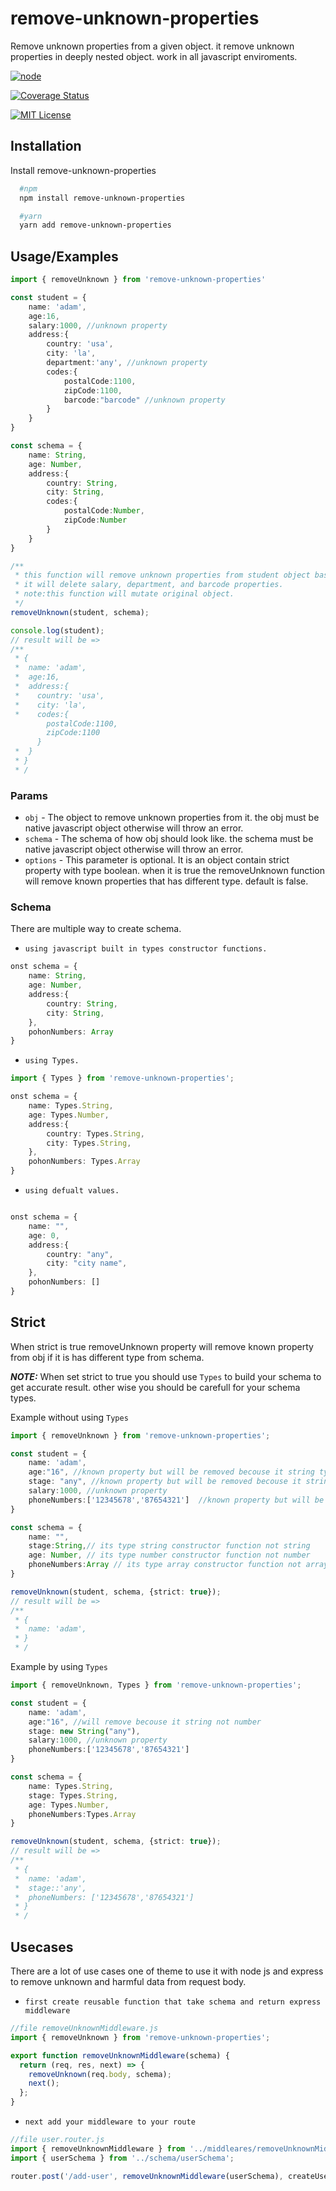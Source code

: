 # remove-unknown-properties

Remove unknown properties from a given object. it remove unknown properties in deeply nested object. work in all javascript enviroments.

[![node](https://img.shields.io/node/v/ts-httperror?color=green&label=node)](https://nodejs.org/en/download/)

[![Coverage Status](https://coveralls.io/repos/github/bahaa95/remove-unkown-properties/badge.svg?branch=Coveralls)](https://coveralls.io/github/bahaa95/remove-unkown-properties?branch=Coveralls)

[![MIT License](https://img.shields.io/badge/License-MIT-green.svg)](https://choosealicense.com/licenses/mit/)

## Installation

Install remove-unknown-properties

```bash
  #npm
  npm install remove-unknown-properties

  #yarn
  yarn add remove-unknown-properties
```

## Usage/Examples

```typescript
import { removeUnknown } from 'remove-unknown-properties'

const student = {
    name: 'adam',
    age:16,
    salary:1000, //unknown property
    address:{
        country: 'usa',
        city: 'la',
        department:'any', //unknown property
        codes:{
            postalCode:1100,
            zipCode:1100,
            barcode:"barcode" //unknown property
        }
    }
}

const schema = {
    name: String,
    age: Number,
    address:{
        country: String,
        city: String,
        codes:{
            postalCode:Number,
            zipCode:Number
        }
    }
}

/**
 * this function will remove unknown properties from student object based on * * schema.
 * it will delete salary, department, and barcode properties.
 * note:this function will mutate original object.
 */
removeUnknown(student, schema);

console.log(student);
// result will be =>
/**
 * {
 *  name: 'adam',
 *  age:16,
 *  address:{
 *    country: 'usa',
 *    city: 'la',
 *    codes:{
        postalCode:1100,
        zipCode:1100
      }
 *  }
 * }
 * /
```

### Params

- `obj` - The object to remove unknown properties from it. the obj must be native javascript object otherwise will throw an error.
- `schema` - The schema of how obj should look like. the schema must be native javascript object otherwise will throw an error.
- `options` - This parameter is optional. It is an object contain strict property with type boolean. when it is true the removeUnknown function will remove known properties that has different type. default is false.

### Schema

There are multiple way to create schema.

- `using javascript built in types constructor functions.`

```typescript
onst schema = {
    name: String,
    age: Number,
    address:{
        country: String,
        city: String,
    },
    pohonNumbers: Array
}
```

- `using Types.`

```typescript
import { Types } from 'remove-unknown-properties';

onst schema = {
    name: Types.String,
    age: Types.Number,
    address:{
        country: Types.String,
        city: Types.String,
    },
    pohonNumbers: Types.Array
}
```

- `using defualt values.`

```typescript

onst schema = {
    name: "",
    age: 0,
    address:{
        country: "any",
        city: "city name",
    },
    pohonNumbers: []
}
```

## Strict

When strict is true removeUnknown property will remove known property from obj if it is has different type from schema.

**_NOTE:_** When set strict to true you should use `Types` to build your schema to get accurate result. other wise you should be carefull for your schema types.

Example without using `Types`

```typescript
import { removeUnknown } from 'remove-unknown-properties';

const student = {
    name: 'adam',
    age:"16", //known property but will be removed becouse it string type not number  constructor function
    stage: "any", //known property but will be removed becouse it string type not string constructor function
    salary:1000, //unknown property
    phoneNumbers:['12345678','87654321']  //known property but will be removed becouse it array type not object  constructor function
}

const schema = {
    name: "",
    stage:String,// its type string constructor function not string
    age: Number, // its type number constructor function not number
    phoneNumbers:Array // its type array constructor function not array
}

removeUnknown(student, schema, {strict: true});
// result will be =>
/**
 * {
 *  name: 'adam',
 * }
 * /
```

Example by using `Types`

```typescript
import { removeUnknown, Types } from 'remove-unknown-properties';

const student = {
    name: 'adam',
    age:"16", //will remove becouse it string not number
    stage: new String("any"),
    salary:1000, //unknown property
    phoneNumbers:['12345678','87654321']
}

const schema = {
    name: Types.String,
    stage: Types.String,
    age: Types.Number,
    phoneNumbers:Types.Array
}

removeUnknown(student, schema, {strict: true});
// result will be =>
/**
 * {
 *  name: 'adam',
 *  stage::'any',
 *  phoneNumbers: ['12345678','87654321']
 * }
 * /
```

## Usecases

There are a lot of use cases one of theme to use it with node js and express to remove unknown and harmful data from request body.

- `first create reusable function that take schema and return express middleware`

```typescript
//file removeUnknownMiddleware.js
import { removeUnknown } from 'remove-unknown-properties';

export function removeUnknownMiddleware(schema) {
  return (req, res, next) => {
    removeUnknown(req.body, schema);
    next();
  };
}
```

- `next add your middleware to your route`

```typescript
//file user.router.js
import { removeUnknownMiddleware } from '../middleares/removeUnknownMiddleware';
import { userSchema } from '../schema/userSchema';

router.post('/add-user', removeUnknownMiddleware(userSchema), createUserController);
```
